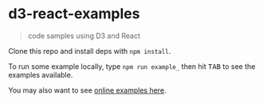 # d3-react-examples

> code samples using D3 and React

Clone this repo and install deps with `npm install`.

To run some example locally, type `npm run example_` then hit <kbd>TAB</kbd> to see the examples available.

You may also want to see [online examples here](http://g14n.info/d3-react-examples/).

